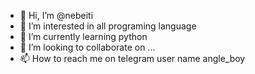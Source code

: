 - 👋 Hi, I’m @nebeiti
- 👀 I’m interested in all programing language
- 🌱 I’m currently learning python
- 💞️ I’m looking to collaborate on ...
- 📫 How to reach me on telegram user name angle_boy

<!---
nebeiti/nebeiti is a ✨ special ✨ repository because its `README.md` (this file) appears on your GitHub profile.
You can click the Preview link to take a look at your changes.
--->
